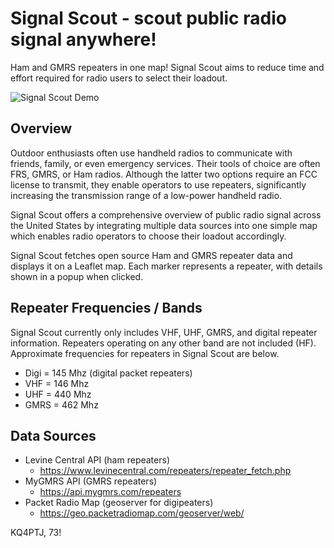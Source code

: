 # Signal Scout - scout public radio signal anywhere!

Ham and GMRS repeaters in one map! Signal Scout aims to reduce time and effort required for radio users to select their loadout.

![Signal Scout Demo](./signal_scout_demo.gif)

## Overview

Outdoor enthusiasts often use handheld radios to communicate with friends, family, or even emergency services. Their tools of choice are often FRS, GMRS, or Ham radios. Although the latter two options require an FCC license to transmit, they enable operators to use repeaters, significantly increasing the transmission range of a low-power handheld radio.

Signal Scout offers a comprehensive overview of public radio signal across the United States by integrating multiple data sources into one simple map which enables radio operators to choose their loadout accordingly.

Signal Scout fetches open source Ham and GMRS repeater data and displays it on a Leaflet map. Each marker represents a repeater, with details shown in a popup when clicked.

## Repeater Frequencies / Bands
Signal Scout currently only includes VHF, UHF, GMRS, and digital repeater information. Repeaters operating on any other band are not included (HF). Approximate frequencies for repeaters in Signal Scout are below.
  - Digi = 145 Mhz (digital packet repeaters)
  - VHF = 146 Mhz
  - UHF = 440 Mhz
  - GMRS = 462 Mhz


## Data Sources
- Levine Central API (ham repeaters)
  - https://www.levinecentral.com/repeaters/repeater_fetch.php
- MyGMRS API (GMRS repeaters)
  - https://api.mygmrs.com/repeaters
- Packet Radio Map (geoserver for digipeaters)
  - https://geo.packetradiomap.com/geoserver/web/


KQ4PTJ, 73!